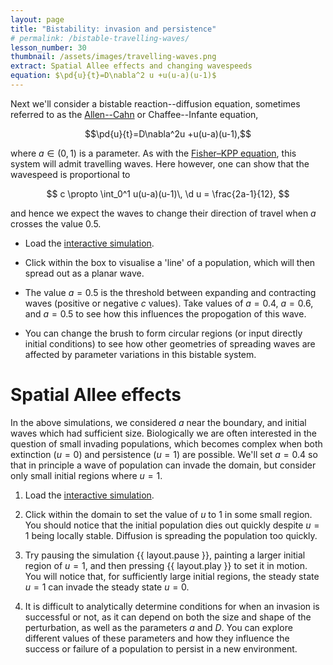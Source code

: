 ```yaml
---
layout: page
title: "Bistability: invasion and persistence"
# permalink: /bistable-travelling-waves/
lesson_number: 30
thumbnail: /assets/images/travelling-waves.png
extract: Spatial Allee effects and changing wavespeeds
equation: $\pd{u}{t}=D\nabla^2 u +u(u-a)(u-1)$
---
```



Next we'll consider a bistable reaction--diffusion equation, sometimes referred to as the [Allen--Cahn](https://people.maths.ox.ac.uk/trefethen/pdectb/allen2.pdf) or Chaffee--Infante equation,

$$\pd{u}{t}=D\nabla^2u +u(u-a)(u-1),$$

where $a \in (0,1)$ is a parameter. As with the [Fisher–KPP equation](travelling-wave), this system will admit travelling waves. Here however, one can show that the wavespeed is proportional to

$$
c \propto \int_0^1 u(u-a)(u-1)\, \d u = \frac{2a-1}{12},
$$

and hence we expect the waves to change their direction of travel when $a$ crosses the value 0.5. 

* Load the [interactive simulation](/sim/?preset=bistableTravellingWave). 

* Click within the box to visualise a 'line' of a population, which will then spread out as a planar wave. 

* The value $a=0.5$ is the threshold between expanding and contracting waves (positive or negative $c$ values). Take values of $a=0.4$, $a=0.6$, and $a=0.5$ to see how this influences the propogation of this wave. 

* You can change the brush to form circular regions (or input directly initial conditions) to see how other geometries of spreading waves are affected by parameter variations in this bistable system.

# Spatial Allee effects

In the above simulations, we considered $a$ near the boundary, and initial waves which had sufficient size. Biologically we are often interested in the question of small invading populations, which becomes complex when both extinction ($u=0$) and persistence ($u=1$) are possible. We'll set $a=0.4$ so that in principle a wave of population can invade the domain, but consider only small initial regions where $u=1$.

1. Load the [interactive simulation](/sim/?preset=bistableSurvival). 

1. Click within the domain to set the value of $u$ to 1 in some small region. You should notice that the initial population dies out quickly despite $u=1$ being locally stable. Diffusion is spreading the population too quickly.

1. Try pausing the simulation {{ layout.pause }}, painting a larger initial region of $u=1$, and then pressing {{ layout.play }} to set it in motion. You will notice that, for sufficiently large initial regions, the steady state $u=1$ can invade the steady state $u=0$. 

1. It is difficult to analytically determine conditions for when an invasion is successful or not, as it can depend on both the size and shape of the perturbation, as well as the parameters $a$ and $D$. You can explore different values of these parameters and how they influence the success or failure of a population to persist in a new environment. 
